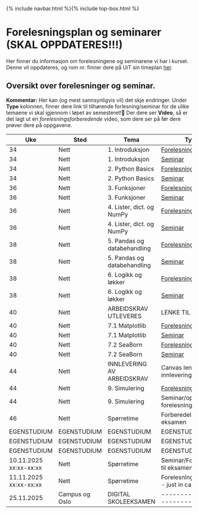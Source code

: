 {% include navbar.html %}{% include top-box.html %}
# Forelesningsplan og seminarer (SKAL OPPDATERES!!!)
Her finner du informasjon om forelesningene og seminarene vi har i kurset.
Denne vil oppdateres, og rom nr. finner dere på UiT sin timeplan [her](https://tp.educloud.no/uit/timeplan/timeplan.php?id%5B%5D=BED-1504%2C1&type=course&sem=25h&campus=&hide_old=0).


## Oversikt over forelesninger og seminar.
**Kommentar:** Her kan (og mest sannsynligvis vil) det skje endringer.
Under **Type** kolonnen, finner dere link til tilhørende forlesning/seminar for de ulike temaene vi skal igjennom i løpet av semesteret!📌 Der dere ser **Video**, så er det lagt ut en *forelesningsforberedende* video, som dere ser på før dere prøver dere på oppgavene.

| Uke            | Sted             | Tema               |Type               |
|----------------|------------------|--------------------|--------------------|
| 34             |Nett  |1. Introduksjon |[Forelesning](https://github.com/uit-bed-1504-h25/uit-bed-1504-h25.github.io/blob/main/notebooks/1%20-%20Introduksjon.ipynb)|
| 34             |Nett  |1. Introduksjon |[Seminar](https://github.com/uit-bed-1504-h25/uit-bed-1504-h25.github.io/blob/main/oppgaver/Seminar1-Introduksjon.ipynb)|
| 34             |Nett  |2. Python Basics |[Forelesning](https://github.com/uit-bed-1504-h25/uit-bed-1504-h25.github.io/blob/main/notebooks/2%20-%20Python_Basics.ipynb)/[Video](https://youtu.be/P7DCjp5QJCk)|
| 34             |Nett  |2. Python Basics |[Seminar](https://github.com/uit-bed-1504-h25/uit-bed-1504-h25.github.io/blob/main/oppgaver/Seminar2-PythonBasics.ipynb)|
| 36             |Nett  |3. Funksjoner    |[Forelesning](https://github.com/uit-bed-1504-h25/uit-bed-1504-h25.github.io/blob/main/notebooks/3%20-%20Funksjoner.ipynb)/[Video](https://youtu.be/u1FSeJdB3LU)|
| 36             |Nett  |3. Funksjoner    |[Seminar](https://github.com/uit-bed-1504-h25/uit-bed-1504-h25.github.io/blob/main/oppgaver/Seminar3-Funksjoner.ipynb)|
| 36             |Nett |4. Lister, dict. og NumPy |[Forelesning](https://github.com/uit-bed-1504-h25/uit-bed-1504-h25.github.io/blob/main/notebooks/4%20-%20lister_oppslag_numpy.ipynb)/[Video](https://youtu.be/kgcOG7q2dq4)|
| 36             |Nett  |4. Lister, dict. og NumPy |[Seminar](https://github.com/uit-bed-1504-h25/uit-bed-1504-h25.github.io/blob/main/oppgaver/Seminar4_Lister_Dict_Numpy.ipynb)|
| 38             |Nett  |5. Pandas og databehandling |[Forelesning](https://github.com/uit-bed-1504-h25/uit-bed-1504-h25.github.io/blob/main/notebooks/5%20-%20Pandas_og_databehandling.ipynb)/[Video](https://youtu.be/kPINFf-sdaI)|
| 38             |Nett  |5. Pandas og databehandling |[Seminar](https://github.com/uit-bed-1504-h25/uit-bed-1504-h25.github.io/blob/main/oppgaver/Seminar5_Pandas_og_databehandling.ipynb)|
| 38             |Nett  |6. Logikk og løkker  |[Forelesning](https://github.com/uit-bed-1504-h25/uit-bed-1504-h25.github.io/blob/main/notebooks/6%20-%20Logikk_løkker.ipynb)/[Video](https://youtu.be/YbAtgj7epfY)|
| 38             |Nett  |6. Logikk og løkker  |[Seminar](https://github.com/uit-bed-1504-h25/uit-bed-1504-h25.github.io/blob/main/oppgaver/Seminar6-Logikk_løkker.ipynb)|
| 40             |Nett  |ARBEIDSKRAV UTLEVERES |LENKE TIL OPPGAVE |
| 40             |Nett  |7.1 Matplotlib  |[Forelesning](https://github.com/uit-bed-1504-h25/uit-bed-1504-h25.github.io/blob/main/notebooks/7.1%20-%20matplotlib.ipynb)|
| 40             |Nett  |7.1 Matplotlib  |[Seminar](https://github.com/uit-bed-1504-h25/uit-bed-1504-h25.github.io/blob/main/oppgaver/Seminar7.1_Matplotlib.ipynb)|
| 40             |Nett  |7.2 SeaBorn  |[Forelesning](https://github.com/uit-bed-1504-h25/uit-bed-1504-h25.github.io/blob/main/notebooks/7.2%20-%20SeaBorn.ipynb)|
| 40             |Nett  |7.2 SeaBorn  |[Seminar](https://github.com/uit-bed-1504-h25/uit-bed-1504-h25.github.io/blob/main/oppgaver/Seminar7.2_SeaBorn.ipynb)|
| 44             |Nett  |INNLEVERING AV ARBEIDSKRAV |Canvas lenke for innlevering |
| 44             |Nett  |9. Simulering  |[Forelesning](https://github.com/uit-bed-1504-h25/uit-bed-1504-h25.github.io/blob/main/notebooks/9%20-%20simulering.ipynb)|
| 44             |Nett  |9. Simulering  |Seminar/oppgaver fra forelesningsnotat|
| 46             |Nett  |Spørretime |Forberedelse til eksamen |
|EGENSTUDIUM|EGENSTUDIUM|EGENSTUDIUM|EGENSTUDIUM|
|EGENSTUDIUM|EGENSTUDIUM|EGENSTUDIUM|EGENSTUDIUM|
|EGENSTUDIUM|EGENSTUDIUM|EGENSTUDIUM|EGENSTUDIUM|
| 10.11.2025 xx:xx-xx:xx  |Nett  |Spørretime |Seminar/Forberedelse til eksamen |
| 11.11.2025 xx:xx-xx:xx  |Nett  |Spørretime |Forelesning (reserve - just in case)|
| 25.11.2025              |Campus og Oslo  | DIGITAL SKOLEEKSAMEN      |-----------------------------|



